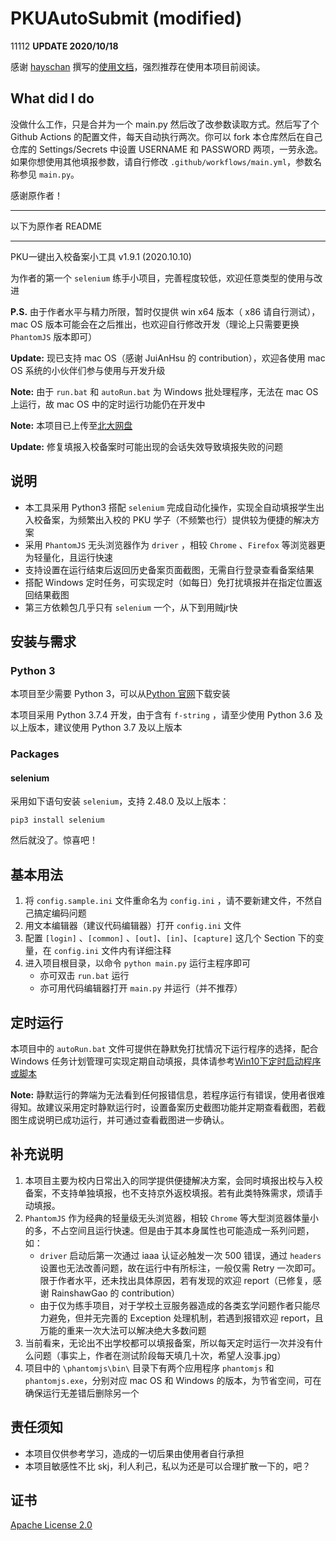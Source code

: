 # PKUAutoSubmit (modified)
11112
**UPDATE 2020/10/18**

感谢 [hayschan](https://github.com/hayschan) 撰写的[使用文档](https://haysc.tech/2020/10/17/pku-auto-beian/)，强烈推荐在使用本项目前阅读。

## What did I do

没做什么工作，只是合并为一个 main.py 然后改了改参数读取方式。然后写了个 Github Actions 的配置文件，每天自动执行两次。你可以 fork 本仓库然后在自己仓库的 Settings/Secrets 中设置 USERNAME 和 PASSWORD 两项，一劳永逸。如果你想使用其他填报参数，请自行修改 `.github/workflows/main.yml`，参数名称参见 `main.py`。

感谢原作者！

---

以下为原作者 README

---

PKU一键出入校备案小工具 v1.9.1 (2020.10.10)

为作者的第一个 `selenium` 练手小项目，完善程度较低，欢迎任意类型的使用与改进

**P.S.** 由于作者水平与精力所限，暂时仅提供 win x64 版本（ x86 请自行测试），mac OS 版本可能会在之后推出，也欢迎自行修改开发（理论上只需要更换 `PhantomJS` 版本即可）

**Update:** 现已支持 mac OS（感谢 JuiAnHsu 的 contribution），欢迎各使用 mac OS 系统的小伙伴们参与使用与开发升级

**Note:** 由于 `run.bat` 和 `autoRun.bat` 为 Windows 批处理程序，无法在 mac OS 上运行，故 mac OS 中的定时运行功能仍在开发中

**Note:** 本项目已上传至[北大网盘](https://disk.pku.edu.cn/#/link/238B48AD673833F65A9EE34181654B07)

**Update:** 修复填报入校备案时可能出现的会话失效导致填报失败的问题

## 说明

- 本工具采用 Python3 搭配 `selenium` 完成自动化操作，实现全自动填报学生出入校备案，为频繁出入校的 PKU 学子（不频繁也行）提供较为便捷的解决方案
- 采用 `PhantomJS` 无头浏览器作为 `driver` ，相较 `Chrome` 、`Firefox` 等浏览器更为轻量化，且运行快速
- 支持设置在运行结束后返回历史备案页面截图，无需自行登录查看备案结果
- 搭配 Windows 定时任务，可实现定时（如每日）免打扰填报并在指定位置返回结果截图
- 第三方依赖包几乎只有 `selenium` 一个，从下到用贼jr快

## 安装与需求

### Python 3

本项目至少需要 Python 3，可以从[Python 官网](https://www.python.org/)下载安装

本项目采用 Python 3.7.4 开发，由于含有 `f-string` ，请至少使用 Python 3.6 及以上版本，建议使用 Python 3.7 及以上版本

### Packages

#### selenium

采用如下语句安装 `selenium`，支持 2.48.0 及以上版本：

```
pip3 install selenium
```

然后就没了。惊喜吧！

## 基本用法

1. 将 `config.sample.ini` 文件重命名为 `config.ini` ，请不要新建文件，不然自己搞定编码问题
2. 用文本编辑器（建议代码编辑器）打开 `config.ini` 文件
3. 配置 `[login]` 、`[common]` 、`[out]`、`[in]`、`[capture]` 这几个 Section 下的变量，在 `config.ini` 文件内有详细注释
4. 进入项目根目录，以命令 `python main.py` 运行主程序即可
   - 亦可双击 `run.bat` 运行
   - 亦可用代码编辑器打开 `main.py` 并运行（并不推荐）

## 定时运行

本项目中的 `autoRun.bat` 文件可提供在静默免打扰情况下运行程序的选择，配合 Windows 任务计划管理可实现定期自动填报，具体请参考[Win10下定时启动程序或脚本](https://blog.csdn.net/xielifu/article/details/81016220)

**Note:** 静默运行的弊端为无法看到任何报错信息，若程序运行有错误，使用者很难得知。故建议采用定时静默运行时，设置备案历史截图功能并定期查看截图，若截图生成说明已成功运行，并可通过查看截图进一步确认。

## 补充说明

1. 本项目主要为校内日常出入的同学提供便捷解决方案，会同时填报出校与入校备案，不支持单独填报，也不支持京外返校填报。若有此类特殊需求，烦请手动填报。
2. `PhantomJS` 作为经典的轻量级无头浏览器，相较 `Chrome` 等大型浏览器体量小的多，不占空间且运行快速。但是由于其本身属性也可能造成一系列问题，如：
   - `driver` 启动后第一次通过 iaaa 认证必触发一次 500 错误，通过 `headers` 设置也无法改善问题，故在运行中有所标注，一般仅需 Retry 一次即可。限于作者水平，还未找出具体原因，若有发现的欢迎 report（已修复，感谢 RainshawGao 的 contribution）
   - 由于仅为练手项目，对于学校土豆服务器造成的各类玄学问题作者只能尽力避免，但并无完善的 Exception 处理机制，若遇到报错欢迎 report，且万能的重来一次大法可以解决绝大多数问题
3. 当前看来，无论出不出学校都可以填报备案，所以每天定时运行一次并没有什么问题（事实上，作者在测试阶段每天填几十次，希望人没事.jpg）
4. 项目中的 `\phantomjs\bin\` 目录下有两个应用程序 `phantomjs` 和 `phantomjs.exe`，分别对应 mac OS 和 Windows 的版本，为节省空间，可在确保运行无差错后删除另一个

## 责任须知

- 本项目仅供参考学习，造成的一切后果由使用者自行承担
- 本项目敏感性不比 skj，利人利己，私以为还是可以合理扩散一下的，吧？

## 证书

[Apache License 2.0](https://github.com/Bruuuuuuce/PKUAutoSubmit/blob/main/LICENSE)

